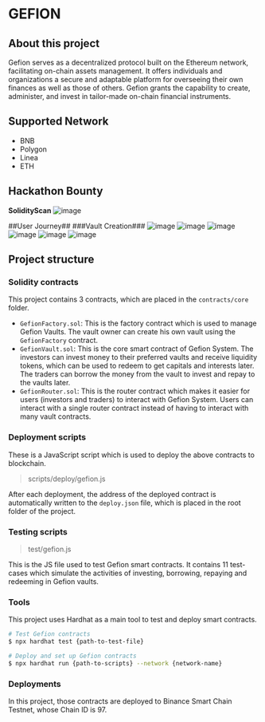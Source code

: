 # GEFION

## About this project

Gefion serves as a decentralized protocol built on the Ethereum network, facilitating on-chain assets management. It offers individuals and organizations a secure and adaptable platform for overseeing their own finances as well as those of others. Gefion grants the capability to create, administer, and invest in tailor-made on-chain financial instruments.

## Supported Network ##

- BNB
- Polygon
- Linea
- ETH

## Hackathon Bounty ##

**SolidityScan**
![image](https://github.com/tranquanghuy7198/gefion/assets/24476347/17d7600d-0523-4041-a245-39fbee06c962)

##User Journey##
###Vault Creation###
![image](https://github.com/tranquanghuy7198/gefion/assets/24476347/8160128c-91c4-458d-89fc-eaaddb9ff6af)
![image](https://github.com/tranquanghuy7198/gefion/assets/24476347/212e3162-e418-4865-862a-2982af66671e)
![image](https://github.com/tranquanghuy7198/gefion/assets/24476347/fe4fa5d9-9c78-48fa-bfb5-5a737e229b5d)
![image](https://github.com/tranquanghuy7198/gefion/assets/24476347/b24644a1-8078-490c-bc83-d13622ef0bc7)
![image](https://github.com/tranquanghuy7198/gefion/assets/24476347/92f5b338-f26f-46b3-8235-ee353f1faf26)
![image](https://github.com/tranquanghuy7198/gefion/assets/24476347/82c22ec0-23a4-4d41-813f-42328871e6bb)





## Project structure

### Solidity contracts

This project contains 3 contracts, which are placed in the `contracts/core` folder.

* `GefionFactory.sol`: This is the factory contract which is used to manage Gefion Vaults. The vault owner can create his own vault using the `GefionFactory` contract.
* `GefionVault.sol`: This is the core smart contract of Gefion System. The investors can invest money to their preferred vaults and receive liquidity tokens, which can be used to redeem to get capitals and interests later. The traders can borrow the money from the vault to invest and repay to the vaults later.
* `GefionRouter.sol`: This is the router contract which makes it easier for users (investors and traders) to interact with Gefion System. Users can interact with a single router contract instead of having to interact with many vault contracts.

### Deployment scripts

These is a JavaScript script which is used to deploy the above contracts to blockchain.

> scripts/deploy/gefion.js

After each deployment, the address of the deployed contract is automatically written to the `deploy.json` file, which is placed in the root folder of the project.

### Testing scripts

> test/gefion.js

This is the JS file used to test Gefion smart contracts. It contains 11 test-cases which simulate the activities of investing, borrowing, repaying and redeeming in Gefion vaults.

### Tools

This project uses Hardhat as a main tool to test and deploy smart contracts.

```sh
# Test Gefion contracts
$ npx hardhat test {path-to-test-file}

# Deploy and set up Gefion contracts
$ npx hardhat run {path-to-scripts} --network {network-name}
```

### Deployments

In this project, those contracts are deployed to Binance Smart Chain Testnet, whose Chain ID is 97.
